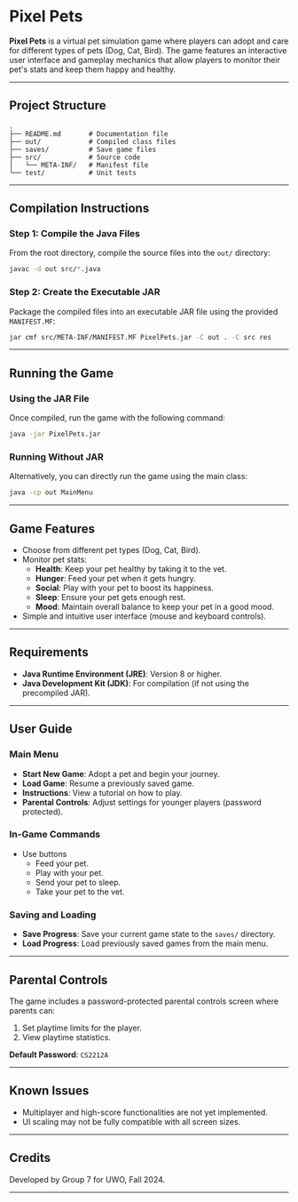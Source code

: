 # Pixel Pets

**Pixel Pets** is a virtual pet simulation game where players can adopt and care for different types of pets (Dog, Cat, Bird). The game features an interactive user interface and gameplay mechanics that allow players to monitor their pet's stats and keep them happy and healthy.

---

## Project Structure

```plaintext
.
├── README.md       # Documentation file
├── out/            # Compiled class files
├── saves/          # Save game files
├── src/            # Source code
│   └── META-INF/   # Manifest file
└── test/           # Unit tests
```

---

## Compilation Instructions

### Step 1: Compile the Java Files  
From the root directory, compile the source files into the `out/` directory:

```bash
javac -d out src/*.java
```

### Step 2: Create the Executable JAR  
Package the compiled files into an executable JAR file using the provided `MANIFEST.MF`:

```bash
jar cmf src/META-INF/MANIFEST.MF PixelPets.jar -C out . -C src res
```

---

## Running the Game

### Using the JAR File  
Once compiled, run the game with the following command:

```bash
java -jar PixelPets.jar
```

### Running Without JAR  
Alternatively, you can directly run the game using the main class:

```bash
java -cp out MainMenu
```

---

## Game Features

- Choose from different pet types (Dog, Cat, Bird).  
- Monitor pet stats:
  - **Health**: Keep your pet healthy by taking it to the vet.  
  - **Hunger**: Feed your pet when it gets hungry.  
  - **Social**: Play with your pet to boost its happiness.  
  - **Sleep**: Ensure your pet gets enough rest.  
  - **Mood**: Maintain overall balance to keep your pet in a good mood.  
- Simple and intuitive user interface (mouse and keyboard controls).  

---

## Requirements

- **Java Runtime Environment (JRE)**: Version 8 or higher.  
- **Java Development Kit (JDK)**: For compilation (if not using the precompiled JAR).  

---

## User Guide

### Main Menu  
- **Start New Game**: Adopt a pet and begin your journey.  
- **Load Game**: Resume a previously saved game.  
- **Instructions**: View a tutorial on how to play.  
- **Parental Controls**: Adjust settings for younger players (password protected).  

### In-Game Commands  
- Use buttons
  - Feed your pet.  
  - Play with your pet.  
  - Send your pet to sleep.  
  - Take your pet to the vet.  

### Saving and Loading  
- **Save Progress**: Save your current game state to the `saves/` directory.  
- **Load Progress**: Load previously saved games from the main menu.  

---

## Parental Controls

The game includes a password-protected parental controls screen where parents can:  
1. Set playtime limits for the player.  
2. View playtime statistics.  

**Default Password**: `CS2212A`  


---

## Known Issues

- Multiplayer and high-score functionalities are not yet implemented.  
- UI scaling may not be fully compatible with all screen sizes.  

---

## Credits

Developed by Group 7 for UWO, Fall 2024.  

---
